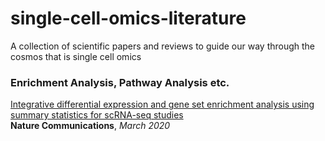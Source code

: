 # single-cell-omics-literature
A collection of scientific papers and reviews to guide our way through the cosmos that is single cell omics


### Enrichment Analysis, Pathway Analysis etc.
[Integrative differential expression and gene set enrichment analysis using summary statistics for scRNA-seq studies](https://www.nature.com/articles/s41467-020-15298-6#Sec1) <br/> **Nature Communications**, *March 2020*
